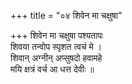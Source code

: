 +++
title = "०४ शिवेन मा चक्षुषा"

+++
शिवेन मा चक्षुषा पश्यतापः  
शिवया तन्वोप स्पृशत त्वचं मे ।  
शिवान् अग्नीन् अप्सुषदो हवामहे  
मयि क्षत्रं वर्च आ धत्त देवीः ॥